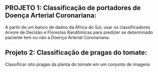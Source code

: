 ## PROJETO 1: Classificação de portadores de Doença Arterial Coronariana:
A partir de um banco de dados da África do Sul, usar os classificadores Arvore de Decisão e Florestas Randômicas para predizer se determinado paciente tem ou não a Doença Arterial Coronariana.
## Projeto 2: Classificação de pragas do tomate:
Classificar oito pragas da planta do tomate em um conjunto de imagens
